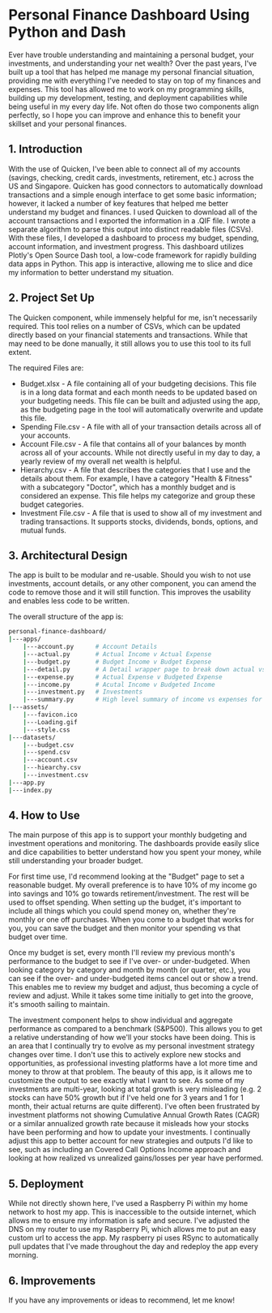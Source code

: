 # Personal Finance Dashboard Using Python and Dash

Ever have trouble understanding and maintaining a personal budget, your investments, and understanding your net wealth?  Over the past years, I've built up a tool that has helped me manage my personal financial situation, providing me with everything I've needed to stay on top of my finances and expenses.  This tool has allowed me to work on my programming skills, building up my development, testing, and deployment capabilities while being useful in my every day life.  Not often do those two components align perfectly, so I hope you can improve and enhance this to benefit your skillset and your personal finances.

## 1. Introduction

With the use of Quicken, I've been able to connect all of my accounts (savings, checking, credit cards, investments, retirement, etc.) across the US and Singapore.  Quicken has good connectors to automatically download transactions and a simple enough interface to get some basic information; however, it lacked a number of key features that helped me better understand my budget and finances.  I used Quicken to download all of the account transactions and I exported the information in a .QIF file.  I wrote a separate algorithm to parse this output into distinct readable files (CSVs).  With these files, I developed a dashboard to process my budget, spending, account information, and investment progress.  This dashboard utilizes Plotly's Open Source Dash tool, a low-code framework for rapidly building data apps in Python.  This app is interactive, allowing me to slice and dice my information to better understand my situation.  

## 2. Project Set Up

The Quicken component, while immensely helpful for me, isn't necessarily required.  This tool relies on a number of CSVs, which can be updated directly based on your financial statements and transactions.  While that may need to be done manually, it still allows you to use this tool to its full extent.

The required Files are:
* Budget.xlsx - A file containing all of your budgeting decisions.  This file is in a long data format and each month needs to be updated based on your budgeting needs.  This file can be built and adjusted using the app, as the budgeting page in the tool will automatically overwrite and update this file.
* Spending File.csv - A file with all of your transaction details across all of your accounts.
* Account File.csv - A file that contains all of your balances by month across all of your accounts.  While not directly useful in my day to day, a yearly review of my overall net wealth is helpful.
* Hierarchy.csv - A file that describes the categories that I use and the details about them.  For example, I have a category "Health & Fitness" with a subcategory "Doctor", which has a monthly budget and is considered an expense.  This file helps my categorize and group these budget categories.
* Investment File.csv - A file that is used to show all of my investment and trading transactions.  It supports stocks, dividends, bonds, options, and mutual funds.

## 3. Architectural Design

The app is built to be modular and re-usable.  Should you wish to not use investments, account details, or any other component, you can amend the code to remove those and it will still function.  This improves the usability and enables less code to be written.

The overall structure of the app is:

```bash
personal-finance-dashboard/
|---apps/
    |---account.py      # Account Details
    |---actual.py       # Actual Income v Actual Expense
    |---budget.py       # Budget Income v Budget Expense
    |---detail.py       # A Detail wrapper page to break down actual vs budget for income vs expenses
    |---expense.py      # Actual Expense v Budgeted Expense
    |---income.py       # Acutal Income v Budgeted Income
    |---investment.py   # Investments
    |---summary.py      # High level summary of income vs expenses for actual and budget
|---assets/
    |---favicon.ico
    |---Loading.gif
    |---style.css
|---datasets/
    |---budget.csv
    |---spend.csv
    |---account.csv
    |---hiearchy.csv
    |---investment.csv
|---app.py
|---index.py
```

## 4. How to Use

The main purpose of this app is to support your monthly budgeting and investment operations and monitoring.  The dashboards provide easily slice and dice capabilities to better understand how you spent your money, while still understanding your broader budget.

For first time use, I'd recommend looking at the "Budget" page to set a reasonable budget.  My overall preference is to have 10% of my income go into savings and 10% go towards retirement/investment.  The rest will be used to offset spending.  When setting up the budget, it's important to include all things which you could spend money on, whether they're monthly or one off purchases.  When you come to a budget that works for you, you can save the budget and then monitor your spending vs that budget over time.

Once my budget is set, every month I'll review my previous month's performance to the budget to see if I've over- or under-budgeted.  When looking category by category and month by month (or quarter, etc.), you can see if the over- and under-budgeted items cancel out or show a trend.  This enables me to review my budget and adjust, thus becoming a cycle of review and adjust.  While it takes some time initially to get into the groove, it's smooth sailing to maintain.

The investment component helps to show individual and aggregate performance as compared to a benchmark (S&P500).  This allows you to get a relative understanding of how we'll your stocks have been doing.  This is an area that I continually try to evolve as my personal investment strategy changes over time.  I don't use this to actively explore new stocks and opportunities, as professional investing platforms have a lot more time and money to throw at that problem.  The beauty of this app, is it allows me to customize the output to see exactly what I want to see.  As some of my investments are multi-year, looking at total growth is very misleading (e.g. 2 stocks can have 50% growth but if I've held one for 3 years and 1 for 1 month, their actual returns are quite different).  I've often been frustrated by investment platforms not showing Cumulative Annual Growth Rates (CAGR) or a similar annualized growth rate because it misleads how your stocks have been performing and how to update your investments.  I continually adjust this app to better account for new strategies and outputs I'd like to see, such as including an Covered Call Options Income approach and looking at how realized vs unrealized gains/losses per year have performed.

## 5. Deployment

While not directly shown here, I've used a Raspberry Pi within my home network to host my app.  This is inaccessible to the outside internet, which allows me to ensure my information is safe and secure.  I've adjusted the DNS on my router to use my Raspberry Pi, which allows me to put an easy custom url to access the app.  My raspberry pi uses RSync to automatically pull updates that I've made throughout the day and redeploy the app every morning.

## 6. Improvements

If you have any improvements or ideas to recommend, let me know!
